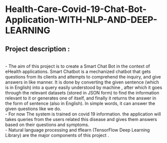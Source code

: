 # Health-Care-Covid-19-Chat-Bot-Application-WITH-NLP-AND-DEEP-LEARNING
## Project description :
<br>
- The aim of this project is to create a Smart Chat Bot in the context of eHealth applications. Smart
Chatbot is a mechanized chatbot that gets questions from its clients and attempts to comprehend
the inquiry, and give answers in like manner. It is done by converting the given sentence (which is
in English) into a query easily understood by machine , after which it goes through the relevant
datasets (stored in JSON form) to find the information relevant to it or generates one of itself, and
finally it returns the answer in the form of sentence (also in English). In simple words, it can answer
the given questions like we do.
<br>
- For now The system is trained on covid 19 information. the application will takes queries from the
users related this disease and gives them answers based on their questions and symptoms.
<br>
- Natural language processing and tflearn (TensorFlow Deep Learning Library) are the major
components of this project .
